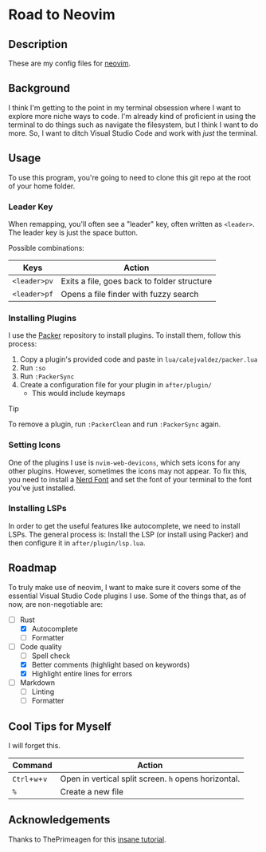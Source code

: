 # Road to Neovim

## Description

These are my config files for [neovim](https://neovim.io/).

## Background

I think I'm getting to the point in my terminal obsession where I want to
explore more niche ways to code. I'm already kind of proficient in using the
terminal to do things such as navigate the filesystem, but I think I want to do
more. So, I want to ditch Visual Studio Code and work with *just* the terminal.

## Usage

To use this program, you're going to need to clone this git repo at the root of
your home folder.

### Leader Key

When remapping, you'll often see a "leader" key, often written as `<leader>`.
The leader key is just the space button.

Possible combinations:

| Keys         | Action                                      |
| ------------ | ------------------------------------------- |
| `<leader>pv` | Exits a file, goes back to folder structure |
| `<leader>pf` | Opens a file finder with fuzzy search |

### Installing Plugins

I use the [Packer](https://github.com/wbthomason/packer.nvim) repository to
install plugins. To install them, follow this process:

1. Copy a plugin's provided code and paste in `lua/calejvaldez/packer.lua`
2. Run `:so`
3. Run `:PackerSync`
4. Create a configuration file for your plugin in `after/plugin/`
    * This would include keymaps

> [!TIP]
> To remove a plugin, run `:PackerClean` and run `:PackerSync` again.

### Setting Icons

One of the plugins I use is `nvim-web-devicons`, which sets icons for any other
plugins. However, sometimes the icons may not appear. To fix this, you need to
install a [Nerd Font](https://www.nerdfonts.com/) and set the font of your
terminal to the font you've just installed.

### Installing LSPs

In order to get the useful features like autocomplete, we need to install LSPs.
The general process is: Install the LSP (or install using Packer) and then
configure it in `after/plugin/lsp.lua`.

## Roadmap

To truly make use of neovim, I want to make sure it covers some of the essential
Visual Studio Code plugins I use. Some of the things that, as of now, are
non-negotiable are:

* [ ] Rust
  * [x] Autocomplete
  * [ ] Formatter
* [ ] Code quality
  * [ ] Spell check
  * [x] Better comments (highlight based on keywords)
  * [x] Highlight entire lines for errors
* [ ] Markdown
  * [ ] Linting
  * [ ] Formatter

## Cool Tips for Myself

I will forget this.

|Command|Action|
|---|---|
|`Ctrl`+`w`+`v`|Open in vertical split screen. `h` opens horizontal.|
|`%`|Create a new file|

## Acknowledgements

Thanks to ThePrimeagen for this
[insane tutorial](https://www.youtube.com/watch?v=w7i4amO_zaE).
